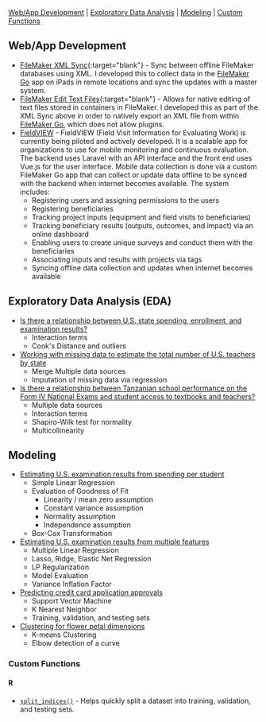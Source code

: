 <div id="menu">
    <a href="#webapp">Web/App Development</a> |
    <a href="#eda">Exploratory Data Analysis</a> |
    <a href="#model">Modeling</a> |
    <a href="#functions">Custom Functions</a>
</div>

## Web/App Development <a name="web"></a>

- [FileMaker XML Sync](https://github.com/jmtritch/FileMaker_XML_Sync){:target="blank"} - Sync between offline FileMaker databases using XML.  I developed this to collect data in the [FileMaker Go](https://www.filemaker.com/products/filemaker-go/) app on iPads in remote locations and sync the updates with a master system.
- [FileMaker Edit Text Files](https://github.com/jmtritch/FileMaker_Edit_Text_Files){:target="blank"} - Allows for native editing of text files stored in containers in FileMaker.  I developed this as part of the XML Sync above in order to natively export an XML file from within [FileMaker Go](https://www.filemaker.com/products/filemaker-go/), which does not allow plugins.
- [FieldVIEW](https://data.forestspemba.org) - FieldVIEW (Field Visit Information for Evaluating Work) is currently being piloted and actively developed.  It is a scalable app for organizations to use for mobile monitoring and continuous evaluation.  The backend uses Laravel with an API interface and the front end uses Vue.js for the user interface.  Mobile data collection is done via a custom FileMaker Go app that can collect or update data offline to be synced with the backend when internet becomes available.  The system includes:
    - Registering users and assigning permissions to the users
    - Registering beneficiaries
    - Tracking project inputs (equipment and field visits to beneficiaries)
    - Tracking beneficiary results (outputs, outcomes, and impact) via an online dashboard
    - Enabling users to create unique surveys and conduct them with the beneficiaries
    - Associating inputs and results with projects via tags
    - Syncing offline data collection and updates when internet becomes available

## Exploratory Data Analysis (EDA) <a name="eda"></a>

- [Is there a relationship between U.S. state spending, enrollment, and examination results?](/eda/us_state_education)
    - Interaction terms
    - Cook's Distance and outliers
- [Working with missing data to estimate the total number of U.S. teachers by state](eda/impute_us_teachers)
    - Merge Multiple data sources
    - Imputation of missing data via regression
- [Is there a relationship between Tanzanian school performance on the Form IV National Exams and student access to textbooks and teachers?](eda/tz_stdnt_tchr_bks)
    - Multiple data sources
    - Interaction terms
    - Shapiro-Wilk test for normality
    - Multicollinearity

## Modeling <a name="model"></a>

- [Estimating U.S. examination results from spending per student](/modeling/us_state_education)
    - Simple Linear Regression
    - Evaluation of Goodness of Fit
        - Linearity / mean zero assumption
        - Constant variance assumption
        - Normality assumption
        - Independence assumption
    - Box-Cox Transformation
- [Estimating U.S. examination results from multiple features](/modeling/us_state_education_multi)
    - Multiple Linear Regression
    - Lasso, Ridge, Elastic Net Regression
    - LP Regularization
    - Model Evaluation
    - Variance Inflation Factor
- [Predicting credit card application approvals](modeling/credit_card_apps)
    - Support Vector Machine
    - K Nearest Neighbor
    - Training, validation, and testing sets
- [Clustering for flower petal dimensions](modeling/iris)
    - K-means Clustering
    - Elbow detection of a curve

### Custom Functions <a name="functions"></a>

#### R

- [`split_indices()`](functions/split_indices) - Helps quickly split a dataset into training, validation, and testing sets.
